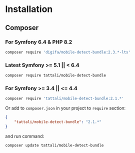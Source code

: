 Installation
============

Composer
--------
### For Symfony 6.4 & PHP 8.2

```sh
composer require 'digifa/mobile-detect-bundle:2.3.*-lts'
```

### Latest Symfony >= 5.1 || < 6.4

```sh
composer require tattali/mobile-detect-bundle
```

### For Symfony >= 3.4 || <= 4.4

```sh
composer require 'tattali/mobile-detect-bundle:2.1.*'
```

Or add to `composer.json` in your project to `require` section:
```json
{
    "tattali/mobile-detect-bundle": "2.1.*"
}
```

and run command:
```sh
composer update tattali/mobile-detect-bundle
```

